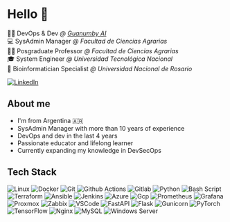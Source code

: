 # Hello 👋

👨‍💻 DevOps & Dev *@ [Guanumby AI](https://guanumby.netlify.app/)*<br>
💻 SysAdmin Manager *@ Facultad de Ciencias Agrarias*<br>
👨‍🏫 Posgraduate Professor *@ Facultad de Ciencias Agrarias*<br>
🎓 System Engineer *@ Universidad Tecnológica Nacional*<br>
🧬 Bioinformatician Specialist *@ Universidad Nacional de Rosario*

[![LinkedIn](https://img.shields.io/badge/linkedin-%230077B5.svg?style=for-the-badge&logo=linkedin&logoColor=white)]([https://www.linkedin.com](https://www.linkedin.com/in/apistilli/))

## About me 
- I'm from Argentina 🇦🇷
- SysAdmin Manager with more than 10 years of experience 
- DevOps and dev in the last 4 years
- Passionate educator and lifelong learner
- Currently expanding my knowledge in DevSecOps

## Tech Stack

![Linux](https://img.shields.io/badge/Linux-darkred?style=flat-square&logo=linux&logoColor=white)
![Docker](https://img.shields.io/badge/docker-2496ED?logo=docker&logoColor=white&style=flat-square)
![Git](https://img.shields.io/badge/-GIT-f05133?style=flat-square&logo=git&logoColor=white)
![Github Actions](https://img.shields.io/badge/GitHub_Actions-2088FF?style=flat-square&logo=github-actions&logoColor=white)
![Gitlab](https://img.shields.io/badge/GitLab-330F63?style=flat-square&logo=gitlab&logoColor=white)
![Python](https://img.shields.io/badge/python-3670A0?style=flat-square&logo=python&logoColor=ffdd54)
![Bash Script](https://img.shields.io/badge/bash_script-%23121011.svg?style=flat-square&logo=gnu-bash&logoColor=white)
![Terraform](https://img.shields.io/badge/Terraform-7B42BC?logo=terraform&logoColor=white&style=flat-square)
![Ansible](https://img.shields.io/badge/Ansible-blue?style=flat-square&logo=ansible)
![Jenkins](	https://img.shields.io/badge/Jenkins-D24939?style=flat-square&logo=Jenkins&logoColor=white)
![Azure](https://img.shields.io/badge/Azure-0078D4?logo=microsoft-azure&logoColor=white&style=flat-square)
![Gcp](https://img.shields.io/badge/Google_Cloud-4285F4?style=flat-square&logo=google-cloud&logoColor=white)
![Prometheus](https://img.shields.io/badge/Prometheus-red?style=flat-square&logo=prometheus&logoColor=white)
![Grafana](https://img.shields.io/badge/Grafana-darkorange?style=flat-square&logo=grafana&logoColor=white)
![Proxmox](https://img.shields.io/badge/Proxmox-black?style=flat-square&logo=proxmox&logoColor=white)
![Zabbix](https://img.shields.io/badge/Zabbix-darkred?style=flat-square&logo=zabbix)
![VSCode](https://img.shields.io/badge/VS_Code-blue?style=flat-square&logo=visual%20studio%20code)
![FastAPI](https://img.shields.io/badge/FastAPI-005571?style=flat-square&logo=fastapi)
![Flask](https://img.shields.io/badge/flask-%23000.svg?style=flat-square&logo=flask&logoColor=white)
![Gunicorn](https://img.shields.io/badge/gunicorn-%298729.svg?style=flat-square&logo=gunicorn&logoColor=white)
![PyTorch](https://img.shields.io/badge/PyTorch-%23EE4C2C.svg?style=flat-square&logo=PyTorch&logoColor=white)
![TensorFlow](https://img.shields.io/badge/TensorFlow-%23FF6F00.svg?style=flat-square&logo=TensorFlow&logoColor=white)
![Nginx](https://img.shields.io/badge/Nginx-darkgreen?style=flat-square&logo=nginx)
![MySQL](https://img.shields.io/badge/MySQL-darkorange?style=flat-square&logo=mysql&logoColor=white)
![Windows Server](https://img.shields.io/badge/Windows_Server-blue?style=flat-square&logo=windows&logoColor=white)
